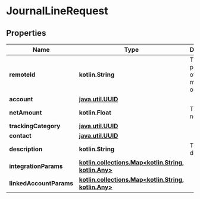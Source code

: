 
# JournalLineRequest

## Properties
Name | Type | Description | Notes
------------ | ------------- | ------------- | -------------
**remoteId** | **kotlin.String** | The third-party API ID of the matching object. |  [optional]
**account** | [**java.util.UUID**](java.util.UUID.md) |  |  [optional]
**netAmount** | **kotlin.Float** | The line&#39;s net amount. |  [optional]
**trackingCategory** | [**java.util.UUID**](java.util.UUID.md) |  |  [optional]
**contact** | [**java.util.UUID**](java.util.UUID.md) |  |  [optional]
**description** | **kotlin.String** | The line&#39;s description. |  [optional]
**integrationParams** | [**kotlin.collections.Map&lt;kotlin.String, kotlin.Any&gt;**](kotlin.Any.md) |  |  [optional]
**linkedAccountParams** | [**kotlin.collections.Map&lt;kotlin.String, kotlin.Any&gt;**](kotlin.Any.md) |  |  [optional]



